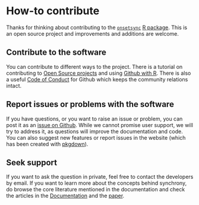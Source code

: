 # How-to contribute

Thanks for thinking about contributing to the [`onsetsync`](https://github.com/tuomaseerola/onsetsync) [R package](https://www.r-project.org). This is an open source project and improvements and additions are welcome.

## Contribute to the software

You can contribute to different ways to the project. There is a tutorial on contributing to [Open Source projects](https://opensource.guide/how-to-contribute/) and using [Github with R](https://happygitwithr.com/rstudio-git-github.html). There is also a useful [Code of Conduct](https://github.com/github/docs/blob/main/CODE_OF_CONDUCT.md) for Github which keeps the community relations intact.

## Report issues or problems with the software

If you have questions, or you want to raise an issue or problem, you can post it as an [issue on Github](https://github.com/tuomaseerola/onsetsync/issues/new). While we cannot promise user support, we will try to address it, as questions will improve the documentation and code. You can also suggest new features or report issues in the website (which has been created with [pkgdown](http://pkgdown.r-lib.org/)).

## Seek support

If you want to ask the question in private, feel free to contact the developers by email. If you want to learn more about the concepts behind synchrony, do browse the core literature mentioned in the documentation and check the articles in the [Documentation](https://tuomaseerola.github.io/onsetsync/articles/onsetsync.html) and the [paper](https://github.com/tuomaseerola/onsetsync/blob/master/paper/paper.md).


